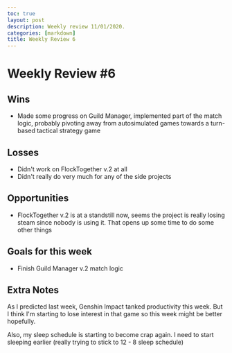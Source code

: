 ```yaml
---
toc: true
layout: post
description: Weekly review 11/01/2020.
categories: [markdown]
title: Weekly Review 6
---
```


# Weekly Review #6

## Wins

- Made some progress on Guild Manager, implemented part of the match logic, probably pivoting away from autosimulated games towards a turn-based tactical strategy game

## Losses

- Didn't work on FlockTogether v.2 at all
- Didn't really do very much for any of the side projects

## Opportunities

- FlockTogether v.2 is at a standstill now, seems the project is really losing steam since nobody is using it. That opens up some time to do some other things

## Goals for this week

- Finish Guild Manager v.2 match logic

## Extra Notes

As I predicted last week, Genshin Impact tanked productivity this week. But I think I'm starting to lose interest in that game so this week might be better hopefully.

Also, my sleep schedule is starting to become crap again. I need to start sleeping earlier (really trying to stick to 12 - 8 sleep schedule)
